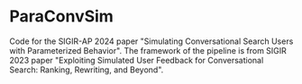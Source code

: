 # ParaConvSim
Code for the SIGIR-AP 2024 paper "Simulating Conversational Search Users with Parameterized Behavior".
The framework of the pipeline is from SIGIR 2023 paper "Exploiting Simulated User Feedback for Conversational Search: Ranking, Rewriting, and Beyond".

